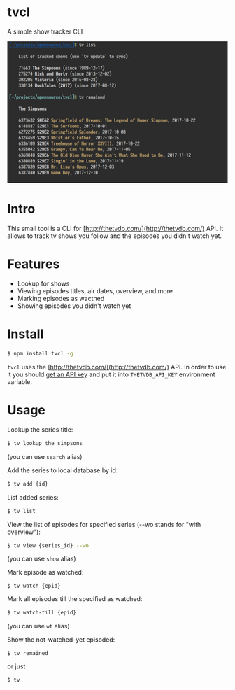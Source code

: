 # tvcl
A simple show tracker CLI

![](/img/tvcli.png?raw=true)

# Intro
This small tool is a CLI for [http://thetvdb.com/](http://thetvdb.com/) API. It allows to track tv shows you follow and the episodes you didn't watch yet.

# Features
- Lookup for shows
- Viewing episodes titles, air dates, overview, and more
- Marking episodes as wacthed
- Showing episodes you didn't watch yet

# Install

```bash
$ npm install tvcl -g
```

`tvcl` uses the [http://thetvdb.com/](http://thetvdb.com/) API. In order to use it you should [get an API key](http://thetvdb.com/?tab=apiregister) and put it into `THETVDB_API_KEY` environment variable.

# Usage

Lookup the series title:
```bash
$ tv lookup the simpsons
```
(you can use `search` alias)

Add the series to local database by id:
```bash
$ tv add {id}
```

List added series:
```bash
$ tv list
```

View the list of episodes for specified series (--wo stands for "with overview"):
```bash
$ tv view {series_id} --wo
```
(you can use `show` alias)

Mark episode as watched:
```
$ tv watch {epid}
```

Mark all episodes till the specified as watched:
```bash
$ tv watch-till {epid}
```
(you can use `wt` alias)

Show the not-watched-yet episoded:
```
$ tv remained
```
or just
```
$ tv
```
